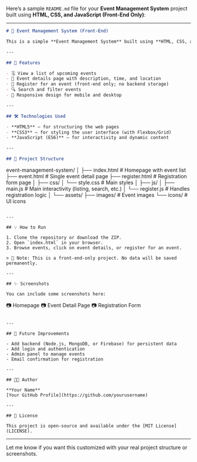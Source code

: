 Here’s a sample `README.md` file for your **Event Management System** project built using **HTML, CSS, and JavaScript (Front-End Only)**:

---

```markdown
# 🎉 Event Management System (Front-End)

This is a simple **Event Management System** built using **HTML, CSS, and JavaScript**. The application allows users to view upcoming events, register for events, and get event details in an interactive and responsive interface.

---

## 🚀 Features

- 🗓️ View a list of upcoming events
- 📄 Event details page with description, time, and location
- 📝 Register for an event (front-end only; no backend storage)
- 🔍 Search and filter events
- 📱 Responsive design for mobile and desktop

---

## 🛠️ Technologies Used

- **HTML5** – for structuring the web pages  
- **CSS3** – for styling the user interface (with Flexbox/Grid)
- **JavaScript (ES6)** – for interactivity and dynamic content

---

## 📁 Project Structure

```

event-management-system/
│
├── index.html              # Homepage with event list
├── event.html              # Single event detail page
├── register.html           # Registration form page
│
├── css/
│   └── style.css           # Main styles
│
├── js/
│   ├── main.js             # Main interactivity (listing, search, etc.)
│   └── register.js         # Handles registration logic
│
└── assets/
├── images/             # Event images
└── icons/              # UI icons

```

---

## 💡 How to Run

1. Clone the repository or download the ZIP.
2. Open `index.html` in your browser.
3. Browse events, click on event details, or register for an event.

> 🔴 Note: This is a front-end-only project. No data will be saved permanently.

---

## ✨ Screenshots

You can include some screenshots here:
```

📷 Homepage
📷 Event Detail Page
📷 Registration Form

```

---

## 📌 Future Improvements

- Add backend (Node.js, MongoDB, or Firebase) for persistent data
- Add login and authentication
- Admin panel to manage events
- Email confirmation for registration

---

## 👨‍💻 Author

**Your Name**  
[Your GitHub Profile](https://github.com/yourusername)

---

## 📄 License

This project is open-source and available under the [MIT License](LICENSE).
```

---

Let me know if you want this customized with your real project structure or screenshots.
